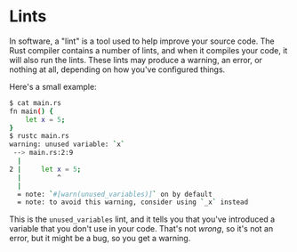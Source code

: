 # Lints

In software, a "lint" is a tool used to help improve your source code. The
Rust compiler contains a number of lints, and when it compiles your code, it will
also run the lints. These lints may produce a warning, an error, or nothing at all,
depending on how you've configured things.

Here's a small example:

```bash
$ cat main.rs
fn main() {
    let x = 5;
}
$ rustc main.rs
warning: unused variable: `x`
 --> main.rs:2:9
  |
2 |     let x = 5;
  |         ^
  |
  = note: `#[warn(unused_variables)]` on by default
  = note: to avoid this warning, consider using `_x` instead
```

This is the `unused_variables` lint, and it tells you that you've introduced
a variable that you don't use in your code. That's not *wrong*, so it's not
an error, but it might be a bug, so you get a warning.
